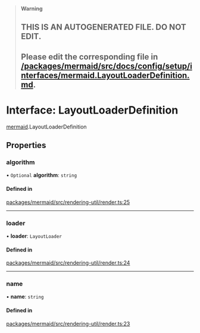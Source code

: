 > **Warning**
>
> ## THIS IS AN AUTOGENERATED FILE. DO NOT EDIT.
>
> ## Please edit the corresponding file in [/packages/mermaid/src/docs/config/setup/interfaces/mermaid.LayoutLoaderDefinition.md](../../../../packages/mermaid/src/docs/config/setup/interfaces/mermaid.LayoutLoaderDefinition.md).

# Interface: LayoutLoaderDefinition

[mermaid](../modules/mermaid.md).LayoutLoaderDefinition

## Properties

### algorithm

• `Optional` **algorithm**: `string`

#### Defined in

[packages/mermaid/src/rendering-util/render.ts:25](https://github.com/mermaid-js/mermaid/blob/master/packages/mermaid/src/rendering-util/render.ts#L25)

---

### loader

• **loader**: `LayoutLoader`

#### Defined in

[packages/mermaid/src/rendering-util/render.ts:24](https://github.com/mermaid-js/mermaid/blob/master/packages/mermaid/src/rendering-util/render.ts#L24)

---

### name

• **name**: `string`

#### Defined in

[packages/mermaid/src/rendering-util/render.ts:23](https://github.com/mermaid-js/mermaid/blob/master/packages/mermaid/src/rendering-util/render.ts#L23)

